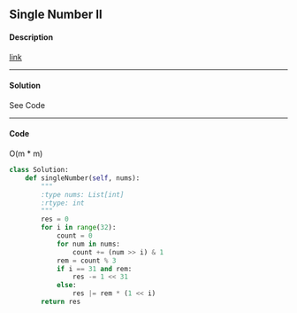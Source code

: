 ## Single Number II

#### Description

[link](https://leetcode.com/problems/single-number-ii/)

---

#### Solution

See Code

---

#### Code

O(m * m)

```python
class Solution:
    def singleNumber(self, nums):
        """
        :type nums: List[int]
        :rtype: int
        """
        res = 0
        for i in range(32):
            count = 0
            for num in nums:
                count += (num >> i) & 1
            rem = count % 3
            if i == 31 and rem:
                res -= 1 << 31
            else:
                res |= rem * (1 << i)
        return res
```
